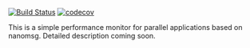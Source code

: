[![Build Status](https://travis-ci.org/DanieleDeSensi/knarr.svg?branch=master)](https://travis-ci.org/DanieleDeSensi/knarr) [![codecov](https://codecov.io/gh/DanieleDeSensi/knarr/branch/master/graph/badge.svg)](https://codecov.io/gh/DanieleDeSensi/knarr)

This is a simple performance monitor for parallel applications based on nanomsg.
Detailed description coming soon.

